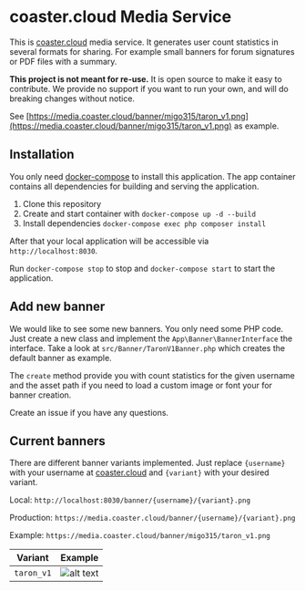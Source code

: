 # coaster.cloud Media Service
This is [coaster.cloud](https://coaster.cloud) media service. It generates user count statistics in several formats
for sharing. For example small banners for forum signatures or PDF files with a summary.

**This project is not meant for re-use.** It is open source to make it easy to contribute. We provide no support if you
want to run your own, and will do breaking changes without notice.

See [https://media.coaster.cloud/banner/migo315/taron_v1.png](https://media.coaster.cloud/banner/migo315/taron_v1.png) as example.

## Installation
You only need [docker-compose](https://docs.docker.com/compose/) to install this application. The app container
contains all dependencies for building and serving the application.

1. Clone this repository
2. Create and start container with `docker-compose up -d --build`
3. Install dependencies `docker-compose exec php composer install`

After that your local application will be accessible via `http://localhost:8030`.

Run `docker-compose stop` to stop and `docker-compose start` to start the application. 

## Add new banner
We would like to see some new banners. You only need some PHP code. 
Just create a new class and implement the `App\Banner\BannerInterface` the interface. 
Take a look at `src/Banner/TaronV1Banner.php` which creates the default banner as example.

The `create` method provide you with count statistics for the given username and the asset path if you need to load a
custom image or font your for banner creation.

Create an issue if you have any questions.

## Current banners
There are different banner variants implemented. Just replace `{username}` with your username at 
[coaster.cloud](https://coaster.cloud) and `{variant}` with your desired variant.

Local: `http://localhost:8030/banner/{username}/{variant}.png`

Production: `https://media.coaster.cloud/banner/{username}/{variant}.png`

Example: `https://media.coaster.cloud/banner/migo315/taron_v1.png`

| Variant    | Example |
|------------|---------|
| `taron_v1` | ![alt text](https://media.coaster.cloud/banner/migo315/taron_v1.png "migo315 Counts") |
